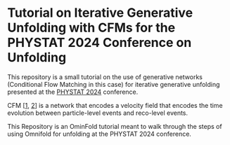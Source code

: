# Tutorial on Iterative Generative Unfolding with CFMs for the PHYSTAT 2024 Conference on Unfolding
This repository is a small tutorial on the use of generative networks (Conditional Flow Matching in this case) for iterative generative unfolding presented at the [PHYSTAT 2024](https://indico.cern.ch/event/1357972/) conference.

CFM [[1](https://arxiv.org/abs/2210.02747), [2](https://arxiv.org/abs/2305.10475)] is a network that encodes a velocity field that encodes the time evolution between particle-level events and reco-level events.

This Repository is an OminFold tutorial meant to walk through the steps of using Omnifold for unfolding at the PHYSTAT 2024 conference.